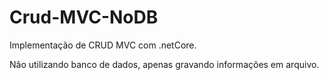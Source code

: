 # Crud-MVC-NoDB

Implementação de CRUD MVC com .netCore. 


Não utilizando banco de dados, apenas gravando informações em arquivo.
